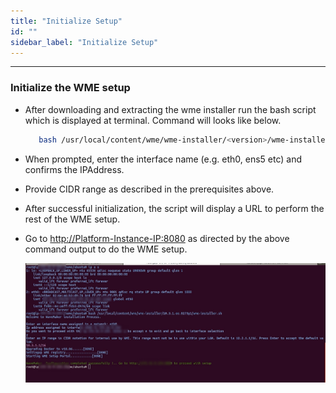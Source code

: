 ```yaml
---
title: "Initialize Setup"
id: ""
sidebar_label: "Initialize Setup"
---
```

---

### Initialize the WME setup

- After downloading and extracting the wme installer run the bash script which is displayed at terminal. Command will looks like below.

    ```bash
       bash /usr/local/content/wme/wme-installer/<version>/wme-installer.sh
    ```

- When prompted, enter the interface name (e.g. eth0, ens5 etc) and confirms the IPAddress.
- Provide CIDR range as described in the prerequisites above.
- After successful initialization, the script will display a URL to perform the rest of the WME setup.
- Go to  <http://Platform-Instance-IP:8080> as directed by the above command output to do the WME setup.

    [![setup initialization](/learn/assets/wme-setup/wavemaker-setup-initialization.jpg)](/learn/assets/wme-setup/wavemaker-setup-initialization.jpg)

